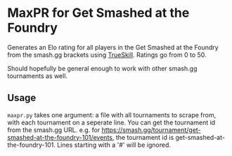 MaxPR for Get Smashed at the Foundry
====================================

Generates an Elo rating for all players in the Get Smashed at the Foundry from the smash.gg brackets using [TrueSkill](http://trueskill.org/).
Ratings go from 0 to 50.

Should hopefully be general enough to work with other smash.gg tournaments as well.

Usage
-----

`maxpr.py` takes one argument: a file with all tournaments to scrape from, with each tournament on a seperate line.
You can get the tournament id from the smash.gg URL. e.g. for https://smash.gg/tournament/get-smashed-at-the-foundry-101/events,
the tournament id is get-smashed-at-the-foundry-101. Lines starting with a '#' will be ignored.

